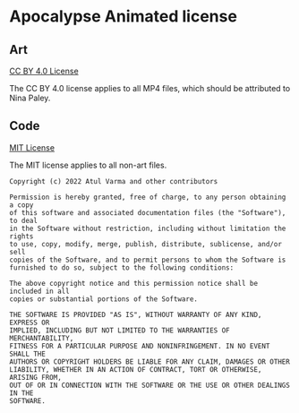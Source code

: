 # Apocalypse Animated license

## Art

[CC BY 4.0 License][cc-by]

The CC BY 4.0 license applies to all MP4 files, which should be attributed
to Nina Paley.

[cc-by]: https://creativecommons.org/licenses/by/4.0/

## Code

[MIT License][mit]

The MIT license applies to all non-art files.

```
Copyright (c) 2022 Atul Varma and other contributors

Permission is hereby granted, free of charge, to any person obtaining a copy
of this software and associated documentation files (the "Software"), to deal
in the Software without restriction, including without limitation the rights
to use, copy, modify, merge, publish, distribute, sublicense, and/or sell
copies of the Software, and to permit persons to whom the Software is
furnished to do so, subject to the following conditions:

The above copyright notice and this permission notice shall be included in all
copies or substantial portions of the Software.

THE SOFTWARE IS PROVIDED "AS IS", WITHOUT WARRANTY OF ANY KIND, EXPRESS OR
IMPLIED, INCLUDING BUT NOT LIMITED TO THE WARRANTIES OF MERCHANTABILITY,
FITNESS FOR A PARTICULAR PURPOSE AND NONINFRINGEMENT. IN NO EVENT SHALL THE
AUTHORS OR COPYRIGHT HOLDERS BE LIABLE FOR ANY CLAIM, DAMAGES OR OTHER
LIABILITY, WHETHER IN AN ACTION OF CONTRACT, TORT OR OTHERWISE, ARISING FROM,
OUT OF OR IN CONNECTION WITH THE SOFTWARE OR THE USE OR OTHER DEALINGS IN THE
SOFTWARE.
```

[mit]: https://opensource.org/licenses/MIT
